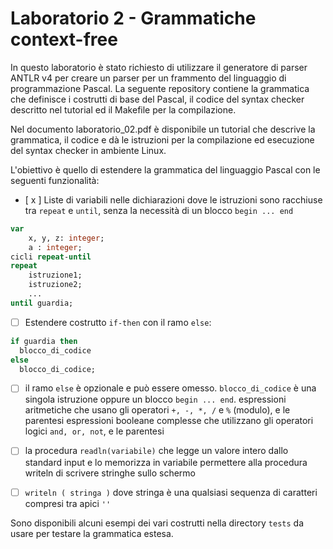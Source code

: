 # Laboratorio 2 - Grammatiche context-free
In questo laboratorio è stato richiesto di utilizzare il generatore di parser ANTLR v4 per creare un parser per un frammento del linguaggio di programmazione Pascal. 
La seguente repository contiene la grammatica che definisce i costrutti di base del Pascal, il codice del syntax checker descritto nel tutorial ed il Makefile per la compilazione. 

Nel documento laboratorio_02.pdf è disponibile un tutorial che descrive la grammatica, il codice e dà le istruzioni per la compilazione ed esecuzione del syntax checker in ambiente Linux.

L'obiettivo è quello di estendere la grammatica del linguaggio Pascal con le seguenti funzionalità:

- [ x ] Liste di variabili nelle dichiarazioni dove le istruzioni sono racchiuse tra `repeat` e `until`, senza la necessità di un blocco `begin ... end`
```pascal
var
    x, y, z: integer;
    a : integer;
cicli repeat-until
repeat   
    istruzione1;
    istruzione2;
    ...
until guardia;
``` 
- [ ] Estendere costrutto `if-then` con il ramo `else`:
```pascal
if guardia then
  blocco_di_codice
else
  blocco_di_codice;
```
- [ ] il ramo `else` è opzionale e può essere omesso. `blocco_di_codice` è una singola istruzione oppure un blocco `begin ... end`.
espressioni aritmetiche che usano gli operatori `+, -, *, /` e `%` (modulo), e le parentesi espressioni booleane complesse che utilizzano gli operatori logici `and, or, not`, e le parentesi

- [ ] la procedura `readln(variabile)` che legge un valore intero dallo standard input e lo memorizza in variabile
permettere alla procedura writeln di scrivere stringhe sullo schermo
- [ ] `writeln ( stringa )` dove stringa è una qualsiasi sequenza di caratteri compresi tra apici `''`

Sono disponibili alcuni esempi dei vari costrutti nella directory `tests` da usare per testare la grammatica estesa. 